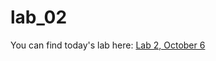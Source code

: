 # lab_02

You can find today's lab here: [Lab 2, October 6](https://github.com/CCT490H5F-SocialDataAnalytics/lab_02/blob/master/Lab%2002%20-%20Handling%20Data.ipynb)
